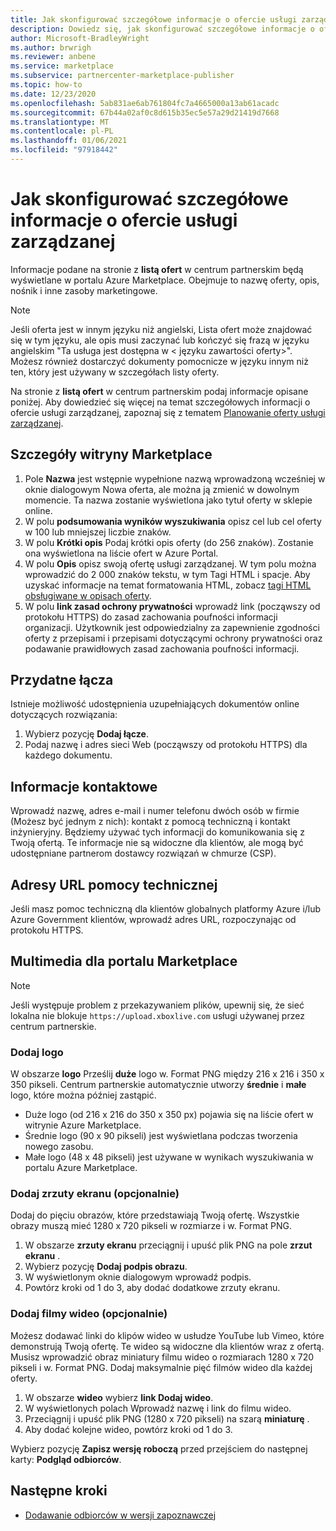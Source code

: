 ```yaml
---
title: Jak skonfigurować szczegółowe informacje o ofercie usługi zarządzanej w centrum partnerskim firmy Microsoft
description: Dowiedz się, jak skonfigurować szczegółowe informacje o ofercie usługi zarządzanej w witrynie Azure Marketplace przy użyciu Centrum partnerskiego.
author: Microsoft-BradleyWright
ms.author: brwrigh
ms.reviewer: anbene
ms.service: marketplace
ms.subservice: partnercenter-marketplace-publisher
ms.topic: how-to
ms.date: 12/23/2020
ms.openlocfilehash: 5ab831ae6ab761804fc7a4665000a13ab61acadc
ms.sourcegitcommit: 67b44a02af0c8d615b35ec5e57a29d21419d7668
ms.translationtype: MT
ms.contentlocale: pl-PL
ms.lasthandoff: 01/06/2021
ms.locfileid: "97918442"
---
```

# <a name="how-to-configure-your-managed-service-offer-listing-details"></a>Jak skonfigurować szczegółowe informacje o ofercie usługi zarządzanej

Informacje podane na stronie z **listą ofert** w centrum partnerskim będą wyświetlane w portalu Azure Marketplace. Obejmuje to nazwę oferty, opis, nośnik i inne zasoby marketingowe.

> [!NOTE]
> Jeśli oferta jest w innym języku niż angielski, Lista ofert może znajdować się w tym języku, ale opis musi zaczynać lub kończyć się frazą w języku angielskim "Ta usługa jest dostępna w &lt; języku zawartości oferty>". Możesz również dostarczyć dokumenty pomocnicze w języku innym niż ten, który jest używany w szczegółach listy oferty.

Na stronie z **listą ofert** w centrum partnerskim podaj informacje opisane poniżej. Aby dowiedzieć się więcej na temat szczegółowych informacji o ofercie usługi zarządzanej, zapoznaj się z tematem [Planowanie oferty usługi zarządzanej](./plan-managed-service-offer.md).

## <a name="marketplace-details"></a>Szczegóły witryny Marketplace

1. Pole **Nazwa** jest wstępnie wypełnione nazwą wprowadzoną wcześniej w oknie dialogowym Nowa oferta, ale można ją zmienić w dowolnym momencie. Ta nazwa zostanie wyświetlona jako tytuł oferty w sklepie online.
2. W polu **podsumowania wyników wyszukiwania** opisz cel lub cel oferty w 100 lub mniejszej liczbie znaków.
3. W polu **Krótki opis** Podaj krótki opis oferty (do 256 znaków). Zostanie ona wyświetlona na liście ofert w Azure Portal.
4. W polu **Opis** opisz swoją ofertę usługi zarządzanej. W tym polu można wprowadzić do 2 000 znaków tekstu, w tym Tagi HTML i spacje. Aby uzyskać informacje na temat formatowania HTML, zobacz [tagi HTML obsługiwane w opisach oferty](./supported-html-tags.md).
5. W polu **link zasad ochrony prywatności** wprowadź link (począwszy od protokołu HTTPS) do zasad zachowania poufności informacji organizacji. Użytkownik jest odpowiedzialny za zapewnienie zgodności oferty z przepisami i przepisami dotyczącymi ochrony prywatności oraz podawanie prawidłowych zasad zachowania poufności informacji.

## <a name="useful-links"></a>Przydatne łącza

Istnieje możliwość udostępnienia uzupełniających dokumentów online dotyczących rozwiązania:

1. Wybierz pozycję **Dodaj łącze**.
2. Podaj nazwę i adres sieci Web (począwszy od protokołu HTTPS) dla każdego dokumentu.

## <a name="contact-information"></a>Informacje kontaktowe

Wprowadź nazwę, adres e-mail i numer telefonu dwóch osób w firmie (Możesz być jednym z nich): kontakt z pomocą techniczną i kontakt inżynieryjny. Będziemy używać tych informacji do komunikowania się z Twoją ofertą. Te informacje nie są widoczne dla klientów, ale mogą być udostępniane partnerom dostawcy rozwiązań w chmurze (CSP).

## <a name="support-urls"></a>Adresy URL pomocy technicznej

Jeśli masz pomoc techniczną dla klientów globalnych platformy Azure i/lub Azure Government klientów, wprowadź adres URL, rozpoczynając od protokołu HTTPS.

## <a name="marketplace-media"></a>Multimedia dla portalu Marketplace

> [!NOTE]
> Jeśli występuje problem z przekazywaniem plików, upewnij się, że sieć lokalna nie blokuje `https://upload.xboxlive.com` usługi używanej przez centrum partnerskie.

### <a name="add-logos"></a>Dodaj logo

W obszarze **logo** Prześlij **duże** logo w. Format PNG między 216 x 216 i 350 x 350 pikseli. Centrum partnerskie automatycznie utworzy **średnie** i **małe** logo, które można później zastąpić.

* Duże logo (od 216 x 216 do 350 x 350 px) pojawia się na liście ofert w witrynie Azure Marketplace.
* Średnie logo (90 x 90 pikseli) jest wyświetlana podczas tworzenia nowego zasobu.
* Małe logo (48 x 48 pikseli) jest używane w wynikach wyszukiwania w portalu Azure Marketplace.

### <a name="add-screenshots-optional"></a>Dodaj zrzuty ekranu (opcjonalnie)

Dodaj do pięciu obrazów, które przedstawiają Twoją ofertę. Wszystkie obrazy muszą mieć 1280 x 720 pikseli w rozmiarze i w. Format PNG.

1. W obszarze **zrzuty ekranu** przeciągnij i upuść plik PNG na pole **zrzut ekranu** .
2. Wybierz pozycję **Dodaj podpis obrazu**.
3. W wyświetlonym oknie dialogowym wprowadź podpis.
4. Powtórz kroki od 1 do 3, aby dodać dodatkowe zrzuty ekranu.

### <a name="add-videos-optional"></a>Dodaj filmy wideo (opcjonalnie)

Możesz dodawać linki do klipów wideo w usłudze YouTube lub Vimeo, które demonstrują Twoją ofertę. Te wideo są widoczne dla klientów wraz z ofertą. Musisz wprowadzić obraz miniatury filmu wideo o rozmiarach 1280 x 720 pikseli i w. Format PNG. Dodaj maksymalnie pięć filmów wideo dla każdej oferty.

1. W obszarze **wideo** wybierz **link Dodaj wideo**.
2. W wyświetlonych polach Wprowadź nazwę i link do filmu wideo.
3. Przeciągnij i upuść plik PNG (1280 x 720 pikseli) na szarą **miniaturę** .
4. Aby dodać kolejne wideo, powtórz kroki od 1 do 3.

Wybierz pozycję **Zapisz wersję roboczą** przed przejściem do następnej karty: **Podgląd odbiorców**.

## <a name="next-steps"></a>Następne kroki

* [Dodawanie odbiorców w wersji zapoznawczej](create-managed-service-offer-preview.md)
